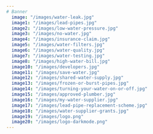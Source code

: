```yaml
---
# Banner
  image: "/images/water-leak.jpg"
  image1: "/images/lead-pipes.jpg"
  image2: "/images/low-water-pressure.jpg"
  image3: "/images/no-water.jpg"
  image4: "/images/insurance-claim.jpg"
  image5: "/images/water-filters.jpg"
  image6: "/images/water-quality.jpg"
  image7: "/images/water-testing.jpg"
  image8: "/images/high-water-bill.jpg"
  image10: "/images/developers.jpg"
  image11: "/images/save-water.jpg"
  image12: "/images/shared-water-supply.jpg"
  image13: "/images/frozen-or-burst-pipes.jpg"
  image14: "/images/turning-your-water-on-or-off.jpg"
  image15: "/images/approved-plumber.jpg"
  image16: "/images/my-water-supplier.jpg"
  image17: "/images/lead-pipe-replacement-scheme.jpg"
  image18: "/images/water-supplier-grants.jpg"
  image19: "/images/logo.png"
  image20: "/images/logo-darkmode.png"
---
```



